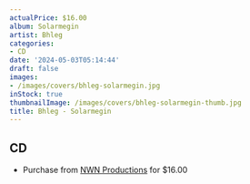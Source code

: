 ```yaml
---
actualPrice: $16.00
album: Solarmegin
artist: Bhleg
categories:
- CD
date: '2024-05-03T05:14:44'
draft: false
images:
- /images/covers/bhleg-solarmegin.jpg
inStock: true
thumbnailImage: /images/covers/bhleg-solarmegin-thumb.jpg
title: Bhleg - Solarmegin
---
```


## CD
* Purchase from [NWN Productions](http://shop.nwnprod.com/index.php?route=product/product&path=93&product_id=20571&sort=pd.name&order=ASC) for $16.00
